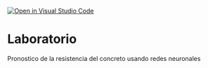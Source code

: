 [![Open in Visual Studio Code](https://classroom.github.com/assets/open-in-vscode-718a45dd9cf7e7f842a935f5ebbe5719a5e09af4491e668f4dbf3b35d5cca122.svg)](https://classroom.github.com/online_ide?assignment_repo_id=13108205&assignment_repo_type=AssignmentRepo)
# Laboratorio
Pronostico de la resistencia del concreto usando redes neuronales
